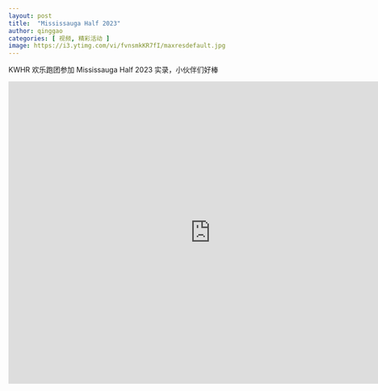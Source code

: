 ```yaml
---
layout: post
title:  "Mississauga Half 2023"
author: qinggao
categories: [ 视频, 精彩活动 ]
image: https://i3.ytimg.com/vi/fvnsmkKR7fI/maxresdefault.jpg
---
```


KWHR 欢乐跑团参加 Mississauga Half 2023 实录，小伙伴们好棒

<iframe width="800" height="600" src="https://www.youtube.com/embed/fvnsmkKR7fI?si=dT92G0cd17NcyaCY" title="YouTube video player" frameborder="0" allow="accelerometer; autoplay; clipboard-write; encrypted-media; gyroscope; picture-in-picture; web-share" allowfullscreen></iframe>